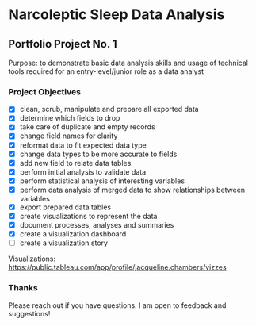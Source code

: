 # Narcoleptic Sleep Data Analysis

## Portfolio Project No. 1

Purpose: to demonstrate basic data analysis skills and usage of technical tools required for an entry-level/junior role as a data analyst

### Project Objectives

- [x] clean, scrub, manipulate and prepare all exported data
- [x] determine which fields to drop
- [x] take care of duplicate and empty records
- [x] change field names for clarity
- [x] reformat data to fit expected data type
- [x] change data types to be more accurate to fields
- [x] add new field to relate data tables
- [x] perform initial analysis to validate data
- [x] perform statistical analysis of interesting variables
- [x] perform data analysis of merged data to show relationships between variables
- [x] export prepared data tables
- [x] create visualizations to represent the data
- [x] document processes, analyses and summaries
- [x] create a visualization dashboard
- [ ] create a visualization story

Visualizations: <https://public.tableau.com/app/profile/jacqueline.chambers/vizzes>

### Thanks

Please reach out if you have questions. I am open to feedback and suggestions!
